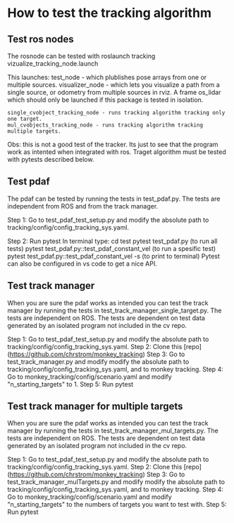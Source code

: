 # How to test the tracking algorithm

## Test ros nodes

The rosnode can be tested with
    roslaunch tracking vizualize_tracking_node.launch 

This launches: 
    test_node - which plublishes pose arrays from one or multiple sources.
    visualizer_node - which lets you visualize a path from a single source, or odometry from multiple sources in rviz.
    A frame os_lidar which should only be launched if this package is tested in isolation. 

    single_cvobject_tracking_node - runs tracking algorithm tracking only one target.
    mul_cvobjects_tracking_node - runs tracking algorithm tracking multiple targets. 


Obs: this is not a good test of the tracker. Its just to see that the program work as intented when integrated with ros. Traget algorithm must be tested with pytests described below. 

## Test pdaf

The pdaf can be tested by running the tests in test_pdaf.py.
The tests are independent from ROS and from the track manager. 

Step 1: Go to test_pdaf_test_setup.py and modify the absolute path to tracking/config/config_tracking_sys.yaml. 

Step 2: Run pytest
    In terminal type: 
    cd test
    pytest test_pdaf.py (to run all tests)
    pytest test_pdaf.py::test_pdaf_constant_vel (to run a spesific test)
    pytest test_pdaf.py::test_pdaf_constant_vel -s (to print to terminal)
    Pytest can also be configured in vs code to get a nice API.

## Test track manager

When you are sure the pdaf works as intended you can test the track manager by running the tests in test_track_manager_single_target.py.
The tests are independent on ROS.
The tests are dependent on test data generated by an isolated program not included in the cv repo.

Step 1: Go to test_pdaf_test_setup.py and modify the absolute path to tracking/config/config_tracking_sys.yaml. 
Step 2: Clone this [repo] (https://github.com/chrstrom/monkey_tracking)
Step 3: Go to test_track_manager.py and modify modify the absolute path to tracking/config/config_tracking_sys.yaml, and to monkey tracking. 
Step 4: Go to monkey_tracking/config/scenario.yaml and modify "n_starting_targets" to 1.
Step 5: Run pytest

## Test track manager for multiple targets

When you are sure the pdaf works as intended you can test the track manager by running the tests in test_track_manager_mul_targets.py.
The tests are independent on ROS.
The tests are dependent on test data generated by an isolated program not included in the cv repo.

Step 1: Go to test_pdaf_test_setup.py and modify the absolute path to tracking/config/config_tracking_sys.yaml. 
Step 2: Clone this [repo] (https://github.com/chrstrom/monkey_tracking)
Step 3: Go to test_track_manager_mulTargets.py and modify modify the absolute path to tracking/config/config_tracking_sys.yaml, and to monkey tracking. 
Step 4: Go to monkey_tracking/config/scenario.yaml and modify "n_starting_targets" to the numbers of targets you want to test with. 
Step 5: Run pytest

